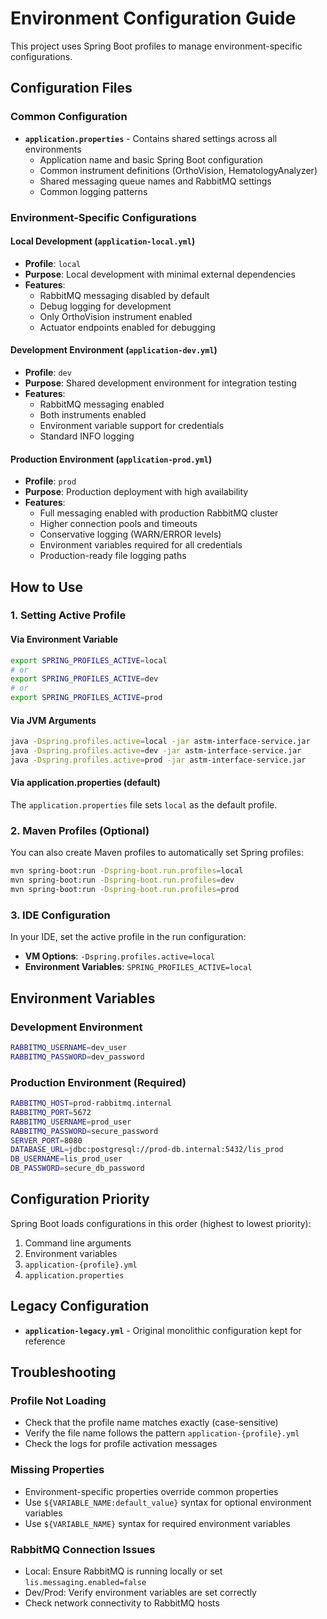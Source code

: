 # Environment Configuration Guide

This project uses Spring Boot profiles to manage environment-specific configurations.

## Configuration Files

### Common Configuration
- **`application.properties`** - Contains shared settings across all environments
  - Application name and basic Spring Boot configuration
  - Common instrument definitions (OrthoVision, HematologyAnalyzer)
  - Shared messaging queue names and RabbitMQ settings
  - Common logging patterns

### Environment-Specific Configurations

#### Local Development (`application-local.yml`)
- **Profile**: `local`
- **Purpose**: Local development with minimal external dependencies
- **Features**:
  - RabbitMQ messaging disabled by default
  - Debug logging for development
  - Only OrthoVision instrument enabled
  - Actuator endpoints enabled for debugging

#### Development Environment (`application-dev.yml`)
- **Profile**: `dev`
- **Purpose**: Shared development environment for integration testing
- **Features**:
  - RabbitMQ messaging enabled
  - Both instruments enabled
  - Environment variable support for credentials
  - Standard INFO logging

#### Production Environment (`application-prod.yml`)
- **Profile**: `prod`
- **Purpose**: Production deployment with high availability
- **Features**:
  - Full messaging enabled with production RabbitMQ cluster
  - Higher connection pools and timeouts
  - Conservative logging (WARN/ERROR levels)
  - Environment variables required for all credentials
  - Production-ready file logging paths

## How to Use

### 1. Setting Active Profile

#### Via Environment Variable
```bash
export SPRING_PROFILES_ACTIVE=local
# or
export SPRING_PROFILES_ACTIVE=dev
# or  
export SPRING_PROFILES_ACTIVE=prod
```

#### Via JVM Arguments
```bash
java -Dspring.profiles.active=local -jar astm-interface-service.jar
java -Dspring.profiles.active=dev -jar astm-interface-service.jar
java -Dspring.profiles.active=prod -jar astm-interface-service.jar
```

#### Via application.properties (default)
The `application.properties` file sets `local` as the default profile.

### 2. Maven Profiles (Optional)
You can also create Maven profiles to automatically set Spring profiles:

```bash
mvn spring-boot:run -Dspring-boot.run.profiles=local
mvn spring-boot:run -Dspring-boot.run.profiles=dev
mvn spring-boot:run -Dspring-boot.run.profiles=prod
```

### 3. IDE Configuration
In your IDE, set the active profile in the run configuration:
- **VM Options**: `-Dspring.profiles.active=local`
- **Environment Variables**: `SPRING_PROFILES_ACTIVE=local`

## Environment Variables

### Development Environment
```bash
RABBITMQ_USERNAME=dev_user
RABBITMQ_PASSWORD=dev_password
```

### Production Environment (Required)
```bash
RABBITMQ_HOST=prod-rabbitmq.internal
RABBITMQ_PORT=5672
RABBITMQ_USERNAME=prod_user
RABBITMQ_PASSWORD=secure_password
SERVER_PORT=8080
DATABASE_URL=jdbc:postgresql://prod-db.internal:5432/lis_prod
DB_USERNAME=lis_prod_user
DB_PASSWORD=secure_db_password
```

## Configuration Priority

Spring Boot loads configurations in this order (highest to lowest priority):
1. Command line arguments
2. Environment variables
3. `application-{profile}.yml`
4. `application.properties`

## Legacy Configuration
- **`application-legacy.yml`** - Original monolithic configuration kept for reference

## Troubleshooting

### Profile Not Loading
- Check that the profile name matches exactly (case-sensitive)
- Verify the file name follows the pattern `application-{profile}.yml`
- Check the logs for profile activation messages

### Missing Properties
- Environment-specific properties override common properties
- Use `${VARIABLE_NAME:default_value}` syntax for optional environment variables
- Use `${VARIABLE_NAME}` syntax for required environment variables

### RabbitMQ Connection Issues
- Local: Ensure RabbitMQ is running locally or set `lis.messaging.enabled=false`
- Dev/Prod: Verify environment variables are set correctly
- Check network connectivity to RabbitMQ hosts
